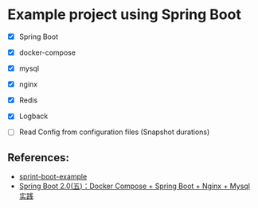 # Example project using Spring Boot

- [x] Spring Boot
- [x] docker-compose
- [x] mysql
- [x] nginx
- [x] Redis
- [x] Logback
- [ ] Read Config from configuration files (Snapshot durations)


## References:

- [sprint-boot-example](https://github.com/ityouknow/spring-boot-examples/tree/master/dockercompose-springboot-mysql-nginx/)
- [Spring Boot 2.0(五)：Docker Compose + Spring Boot + Nginx + Mysql 实践](http://www.cnblogs.com/ityouknow/p/8661644.html)
